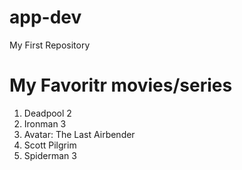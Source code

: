 # app-dev
My First Repository
# My Favoritr movies/series
1. Deadpool 2
2. Ironman 3
3. Avatar: The Last Airbender
4. Scott Pilgrim
5. Spiderman 3
